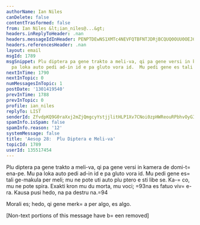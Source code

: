 ```yaml
---
authorName: Ian Niles
canDelete: false
contentTrasformed: false
from: Ian Niles &lt;ian_niles@...&gt;
headers.inReplyToHeader: .nan
headers.messageIdInHeader: PENPTDEwNS1XMTc4NEVFQTBFNTJDRjBCQUQ0OUU0OEJCRDBAcGh4LmdibD4=
headers.referencesHeader: .nan
layout: email
msgId: 1789
msgSnippet: Plu diptera pa gene trakto a meli-va, qi pa gene versi in kamera de domi-tena-pe.  Mu
  pa loka auto pedi ad-in id e pa gluto vora id.  Mu pedi gene es tali
nextInTime: 1790
nextInTopic: 0
numMessagesInTopic: 1
postDate: '1301419540'
prevInTime: 1788
prevInTopic: 0
profile: ian_niles
replyTo: LIST
senderId: ZfvdpKQ9G0raXxj2mZjQmgcyYstjjlitHLP1Xv7CNoi0zpHWReouRPbhvOyGIyzZCAoC-tHvAIfjcbwMsCfqr9cv9-v1H8hw
spamInfo.isSpam: false
spamInfo.reason: '12'
systemMessage: false
title: 'Aesop 28:  Plu Diptera e Meli-va'
topicId: 1789
userId: 135517454
---
```



Plu diptera pa gene trakto a meli-va, qi pa gene versi in kamera de domi-t=
ena-pe.  Mu pa loka auto pedi ad-in id e pa gluto vora id.  Mu pedi gene es=
 tali ge-makula per meli; mu ne pote uti auto plu ptero e sti libe se.  Ka-=
co, mu ne pote spira.  Exakti kron mu du morta, mu voci; =93na es fatuo viv=
e-ra.  Kausa pusi hedo, na pa destru na.=94
 
Morali es; hedo, qi gene merk=
a per algo, es algo. 		 	   		  

[Non-text portions of this message have b=
een removed]


